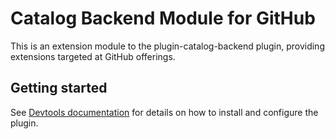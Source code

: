# Catalog Backend Module for GitHub

This is an extension module to the plugin-catalog-backend plugin, providing extensions targeted at GitHub offerings.

## Getting started

See [Devtools documentation](https://devtools.khulnasoft.com/docs/integrations/github/discovery) for details on how to install
and configure the plugin.
